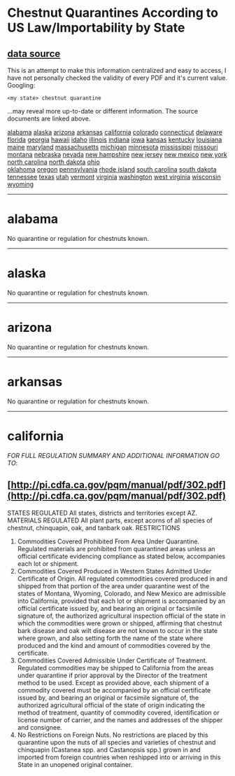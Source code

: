 # Chestnut Quarantines According to US Law/Importability by State

## [data source](https://nationalplantboard.org/laws-and-regulations/)

This is an attempt to make this information centralized and easy to access, I have not personally checked the validity of every PDF and it's current value.
Googling:
 ```
 <my state> chestnut quarantine
 ``` 
...may reveal more up-to-date or different information. The source documents are linked above. 

[alabama](#alabama) [alaska](#alaska) [arizona](#arizona) [arkansas](#arkansas)
[california](#california) [colorado](#colorado) [connecticut](#connecticut)
[delaware](#delaware)
[florida](#florida)
[georgia](#georgia)
[hawaii](#hawaii)
[idaho](#idaho) [illinois](#illinois) [indiana](#indiana) [iowa](#iowa)
[kansas](#kansas) [kentucky](#kentucky)
[louisiana](#louisiana)
[maine](#maine) [maryland](#maryland) [massachusetts](#massachusetts) [michigan](#michigan) [minnesota](#minnesota) [mississippi](#mississippi) [missouri](#missouri) [montana](#montana)
[nebraska](#nebraska) [nevada](#nevada) [new hampshire](#new-hampshire) 
[new jersey](#new-jersey) [new mexico](#new-mexico) [new york](#new-york) 
[north carolina](#north-carolina) [north dakota](#north-dakota)
[ohio](#ohio)   
[oklahoma](#oklahoma)
[oregon](#oregon)
[pennsylvania](#pennsylvania)
[rhode island](#rhode-island)
[south carolina](#south-carolina)
[south dakota](#south-dakota)
[tennessee](#tennessee)
[texas](#texas)
[utah](#utah)
[vermont](#vermont)
[virginia](#virginia)
[washington](#washington)
[west virginia](#west-virginia)
[wisconsin](#wisconsin)
[wyoming](#wyoming)

***
# alabama
No quarantine or regulation for chestnuts known.
___

# alaska
No quarantine or regulation for chestnuts known.
___

# arizona
No quarantine or regulation for chestnuts known.
___

# arkansas
No quarantine or regulation for chestnuts known.
___

# california

*FOR FULL REGULATION SUMMARY AND ADDITIONAL INFORMATION GO TO*:
## [http://pi.cdfa.ca.gov/pqm/manual/pdf/302.pdf](http://pi.cdfa.ca.gov/pqm/manual/pdf/302.pdf)

STATES REGULATED
All states, districts and territories except AZ.
MATERIALS REGULATED
All plant parts, except acorns of all species of chestnut, chinquapin, oak, and tanbark oak.
RESTRICTIONS
1. Commodities Covered Prohibited From Area Under Quarantine. Regulated materials are prohibited from quarantined areas unless an official certificate evidencing compliance as stated below, accompanies each lot or shipment.
2. Commodities Covered Produced in Western States Admitted Under Certificate of Origin. All regulated commodities covered produced in and shipped from that portion of the area under quarantine west of the states of Montana, Wyoming, Colorado, and New Mexico are admissible into California, provided that each lot or shipment is accompanied by an official certificate issued by, and bearing an original or facsimile signature of, the authorized agricultural inspection official of the state in which the commodities were grown or shipped, affirming that chestnut bark disease and oak wilt disease are not known to occur in the state where grown, and also setting forth the name of the state where produced and the kind and amount of commodities covered by the certificate.
3. Commodities Covered Admissible Under Certificate of Treatment. Regulated commodities may be shipped to California from the areas under quarantine if prior approval by the Director of
the treatment method to be used. Except as provided above, each shipment of a commodity covered must be accompanied by an official certificate issued by, and bearing an original or facsimile signature of, the authorized agricultural official of the state of origin indicating the method of treatment, quantity of commodity covered, identification or license number of carrier, and the names and addresses of the shipper and consignee.
4. No Restrictions on Foreign Nuts. No restrictions are placed by this quarantine upon the nuts of all species and varieties of chestnut and chinquapin (Castanea spp. and Castanopsis spp.) grown in and imported from foreign countries when reshipped into or arriving in this State in an unopened original container.

